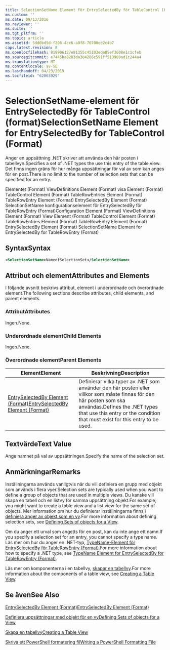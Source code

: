 ```yaml
---
title: SelectionSetName Element för EntrySelectedBy för TableControl (Format) | Microsoft Docs
ms.custom: ''
ms.date: 09/13/2016
ms.reviewer: ''
ms.suite: ''
ms.tgt_pltfrm: ''
ms.topic: article
ms.assetid: 5dd0bd5d-f206-4cc6-a0f8-70700ee2c4b7
caps.latest.revision: 8
ms.openlocfilehash: 819906127e81355c45103ede85ef3608e1c1cfeb
ms.sourcegitcommit: e7445ba8203da304286c591ff513900ad1c244a4
ms.translationtype: MT
ms.contentlocale: sv-SE
ms.lasthandoff: 04/23/2019
ms.locfileid: "62063929"
---
```

# <a name="selectionsetname-element-for-entryselectedby-for-tablecontrol-format"></a><span data-ttu-id="17c3f-102">SelectionSetName-element för EntrySelectedBy för TableControl (format)</span><span class="sxs-lookup"><span data-stu-id="17c3f-102">SelectionSetName Element for EntrySelectedBy for TableControl (Format)</span></span>

<span data-ttu-id="17c3f-103">Anger en uppsättning .NET skriver att använda den här posten i tabellvyn.</span><span class="sxs-lookup"><span data-stu-id="17c3f-103">Specifies a set of .NET types the use this entry of the table view.</span></span> <span data-ttu-id="17c3f-104">Det finns ingen gräns för hur många uppsättningar för val av som kan anges för en post.</span><span class="sxs-lookup"><span data-stu-id="17c3f-104">There is no limit to the number of selection sets that can be specified for an entry.</span></span>

<span data-ttu-id="17c3f-105">Elementet (Format) ViewDefinitions Element (Format) visa Element (Format) TableControl Element (Format) TableRowEntries Element (Format) TableRowEntry Element (Format) EntrySelectedBy Element (Format) SelectionSetName konfigurationselement för EntrySelectedBy för TableRowEntry (Format)</span><span class="sxs-lookup"><span data-stu-id="17c3f-105">Configuration Element (Format) ViewDefinitions Element (Format) View Element (Format) TableControl Element (Format) TableRowEntries Element (Format) TableRowEntry Element (Format) EntrySelectedBy Element (Format) SelectionSetName Element for EntrySelectedBy for TableRowEntry (Format)</span></span>

## <a name="syntax"></a><span data-ttu-id="17c3f-106">Syntax</span><span class="sxs-lookup"><span data-stu-id="17c3f-106">Syntax</span></span>

```xml
<SelectionSetName>NameofSelectionSet</SelectionSetName>
```

## <a name="attributes-and-elements"></a><span data-ttu-id="17c3f-107">Attribut och element</span><span class="sxs-lookup"><span data-stu-id="17c3f-107">Attributes and Elements</span></span>

<span data-ttu-id="17c3f-108">I följande avsnitt beskrivs attribut, element i underordnade och överordnade element.</span><span class="sxs-lookup"><span data-stu-id="17c3f-108">The following sections describe attributes, child elements, and parent elements.</span></span>

### <a name="attributes"></a><span data-ttu-id="17c3f-109">Attribut</span><span class="sxs-lookup"><span data-stu-id="17c3f-109">Attributes</span></span>

<span data-ttu-id="17c3f-110">Ingen.</span><span class="sxs-lookup"><span data-stu-id="17c3f-110">None.</span></span>

### <a name="child-elements"></a><span data-ttu-id="17c3f-111">Underordnade element</span><span class="sxs-lookup"><span data-stu-id="17c3f-111">Child Elements</span></span>

<span data-ttu-id="17c3f-112">Ingen.</span><span class="sxs-lookup"><span data-stu-id="17c3f-112">None.</span></span>

### <a name="parent-elements"></a><span data-ttu-id="17c3f-113">Överordnade element</span><span class="sxs-lookup"><span data-stu-id="17c3f-113">Parent Elements</span></span>

|<span data-ttu-id="17c3f-114">Element</span><span class="sxs-lookup"><span data-stu-id="17c3f-114">Element</span></span>|<span data-ttu-id="17c3f-115">Beskrivning</span><span class="sxs-lookup"><span data-stu-id="17c3f-115">Description</span></span>|
|-------------|-----------------|
|[<span data-ttu-id="17c3f-116">EntrySelectedBy Element (Format)</span><span class="sxs-lookup"><span data-stu-id="17c3f-116">EntrySelectedBy Element (Format)</span></span>](./entryselectedby-element-for-tablerowentry-for-tablecontrol-format.md)|<span data-ttu-id="17c3f-117">Definierar vilka typer av .NET som använder den här posten eller villkor som måste finnas för den här posten som ska användas.</span><span class="sxs-lookup"><span data-stu-id="17c3f-117">Defines the .NET types that use this entry or the condition that must exist for this entry to be used.</span></span>|

## <a name="text-value"></a><span data-ttu-id="17c3f-118">Textvärde</span><span class="sxs-lookup"><span data-stu-id="17c3f-118">Text Value</span></span>

<span data-ttu-id="17c3f-119">Ange namnet på val av uppsättningen.</span><span class="sxs-lookup"><span data-stu-id="17c3f-119">Specify the name of the selection set.</span></span>

## <a name="remarks"></a><span data-ttu-id="17c3f-120">Anmärkningar</span><span class="sxs-lookup"><span data-stu-id="17c3f-120">Remarks</span></span>

<span data-ttu-id="17c3f-121">Inställningarna används vanligtvis när du vill definiera en grupp med objekt som används i flera vyer.</span><span class="sxs-lookup"><span data-stu-id="17c3f-121">Selection sets are typically used when you want to define a group of objects that are used in multiple views.</span></span> <span data-ttu-id="17c3f-122">Du kanske vill skapa en tabell och en listvy för samma uppsättning objekt.</span><span class="sxs-lookup"><span data-stu-id="17c3f-122">For example, you might want to create a table view and a list view for the same set of objects.</span></span> <span data-ttu-id="17c3f-123">Mer information om hur du definierar inställningarna finns i [definiera anger av objekt som en vy](./defining-selection-sets.md).</span><span class="sxs-lookup"><span data-stu-id="17c3f-123">For more information about defining selection sets, see [Defining Sets of objects for a View](./defining-selection-sets.md).</span></span>

<span data-ttu-id="17c3f-124">Om du anger ett urval som angetts för en post, kan du inte ange ett namn.</span><span class="sxs-lookup"><span data-stu-id="17c3f-124">If you specify a selection set for an entry, you cannot specify a type name.</span></span> <span data-ttu-id="17c3f-125">Läs mer om hur du anger en .NET-typ, [TypeName-Element för EntrySelectedBy för TableRowEntry (Format)](./typename-element-for-entryselectedby-for-tablecontrol-format.md).</span><span class="sxs-lookup"><span data-stu-id="17c3f-125">For more information about how to specify a .NET type, see [TypeName Element for EntrySelectedBy for TableRowEntry (Format)](./typename-element-for-entryselectedby-for-tablecontrol-format.md).</span></span>

<span data-ttu-id="17c3f-126">Läs mer om komponenterna i en tabellvy, [skapar en tabellvy](./creating-a-table-view.md).</span><span class="sxs-lookup"><span data-stu-id="17c3f-126">For more information about the components of a table view, see [Creating a Table View](./creating-a-table-view.md).</span></span>

## <a name="see-also"></a><span data-ttu-id="17c3f-127">Se även</span><span class="sxs-lookup"><span data-stu-id="17c3f-127">See Also</span></span>

[<span data-ttu-id="17c3f-128">EntrySelectedBy Element (Format)</span><span class="sxs-lookup"><span data-stu-id="17c3f-128">EntrySelectedBy Element (Format)</span></span>](./entryselectedby-element-for-tablerowentry-for-tablecontrol-format.md)

[<span data-ttu-id="17c3f-129">Definiera uppsättningar med objekt för en vy</span><span class="sxs-lookup"><span data-stu-id="17c3f-129">Defining Sets of objects for a View</span></span>](./defining-selection-sets.md)

[<span data-ttu-id="17c3f-130">Skapa en tabellvy</span><span class="sxs-lookup"><span data-stu-id="17c3f-130">Creating a Table View</span></span>](./creating-a-table-view.md)

[<span data-ttu-id="17c3f-131">Skriva ett PowerShell formatering fil</span><span class="sxs-lookup"><span data-stu-id="17c3f-131">Writing a PowerShell Formatting File</span></span>](./writing-a-powershell-formatting-file.md)

